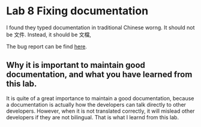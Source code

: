 # Lab 8 Fixing documentation

I found they typed documentation in traditional Chinese worng. It should not be 文件. Instead, it should be 文檔,

The bug report can be find [here](https://bugs.freebsd.org/bugzilla/show_bug.cgi?id=218068).

## Why it is important to maintain good documentation, and what you have learned from this lab.

It is quite of a great importance to maintain a good documentation, because a documentation is actually how the developers can talk directly to other developers. However, when it is not translated correctly, it will mislead other developers if they are not bilingual. That is what I learnd from this lab.